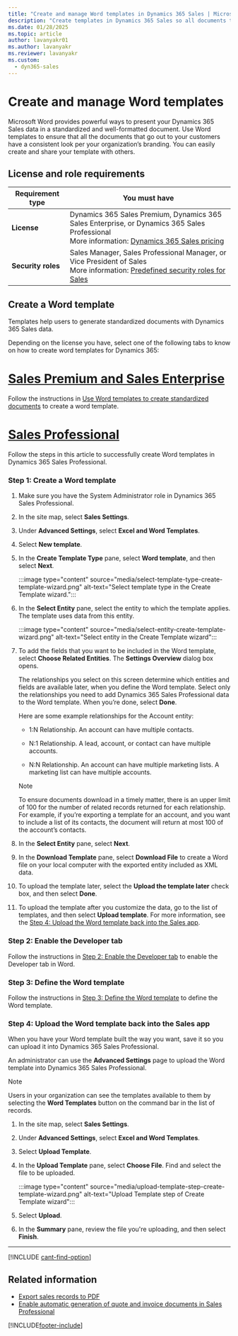 ```yaml
---
title: "Create and manage Word templates in Dynamics 365 Sales | MicrosoftDocs"
description: "Create templates in Dynamics 365 Sales so all documents that go out to your customers have a consistent look per your organization’s branding guidelines."
ms.date: 01/28/2025
ms.topic: article
author: lavanyakr01
ms.author: lavanyakr
ms.reviewer: lavanyakr
ms.custom: 
  - dyn365-sales
---
```


# Create and manage Word templates

Microsoft Word provides powerful ways to present your Dynamics 365 Sales data in a standardized and well-formatted document. Use Word templates to ensure that all the documents that go out to your customers have a consistent look per your organization’s branding. You can easily create and share your template with others.

## License and role requirements
| Requirement type | You must have |  
|-----------------------|---------|
| **License** | Dynamics 365 Sales Premium, Dynamics 365 Sales Enterprise, or Dynamics 365 Sales Professional <br>More information: [Dynamics 365 Sales pricing](https://dynamics.microsoft.com/sales/pricing/) |
| **Security roles** | Sales Manager, Sales Professional Manager, or Vice President of Sales <br>  More information: [Predefined security roles for Sales](security-roles-for-sales.md)|


## Create a Word template

Templates help users to generate standardized documents with Dynamics 365 Sales data.

Depending on the license you have, select one of the following tabs to know on how to create word templates for Dynamics 365:

# [Sales Premium and Sales Enterprise](#tab/SE)

Follow the instructions in [Use Word templates to create standardized documents](/power-platform/admin/using-word-templates-dynamics-365?context=/dynamics365/context/sales-context) to create a word template.

# [Sales Professional](#tab/SP)

Follow the steps in this article to successfully create Word templates in Dynamics 365 Sales Professional.

### Step 1: Create a Word template

1.  Make sure you have the System Administrator role in Dynamics 365 Sales Professional.

2.  In the site map, select **Sales Settings**.

3.  Under **Advanced Settings**, select **Excel and Word Templates**.

4.  Select **New template**.

5.  In the **Create Template Type** pane, select **Word template**, and then select **Next**.

    :::image type="content" source="media/select-template-type-create-template-wizard.png" alt-text="Select template type in the Create Template wizard.":::

6.  In the **Select Entity** pane, select the entity to which the template applies. The template uses data from this entity.

    :::image type="content" source="media/select-entity-create-template-wizard.png" alt-text="Select entity in the Create Template wizard":::

7.  To add the fields that you want to be included in the Word template, select **Choose Related Entities**. The **Settings Overview** dialog box opens.

    The relationships you select on this screen determine which entities and fields are available later, when you define the Word template. Select only the relationships you need to add Dynamics 365 Sales Professional data to the Word template. When you’re done, select **Done**.

    Here are some example relationships for the Account entity:

    -   1:N Relationship. An account can have multiple contacts.

    -   N:1 Relationship. A lead, account, or contact can have multiple accounts.

    -   N:N Relationship. An account can have multiple marketing lists. A marketing list can have multiple accounts.

     > [!NOTE] 
     > To ensure documents download in a timely matter, there is an upper limit of 100 for the number of related records returned for each relationship. For example, if you’re exporting a template for an account, and you want to include a list of its contacts, the document will return at most 100 of the account’s contacts.

8.  In the **Select Entity** pane, select **Next**.

9.  In the **Download Template** pane, select **Download File** to create a Word file on your local computer with the exported entity included as XML data.

10.  To upload the template later, select  the **Upload the template later** check box, and then select **Done**.

11.  To upload the template after you customize the data, go to the list of templates, and then select **Upload template**. For more information, see the [Step 4: Upload the Word template back into the Sales app](#step-4-upload-the-word-template-back-into-the-sales-app).

### Step 2: Enable the Developer tab

Follow the instructions in [Step 2: Enable the Developer tab](/power-platform/admin/using-word-templates-dynamics-365?context=/dynamics365/context/sales-context#step-2-enable-the-developer-tab) to enable the Developer tab in Word.

### Step 3: Define the Word template

Follow the instructions in [Step 3: Define the Word template](/power-platform/admin/using-word-templates-dynamics-365?context=/dynamics365/context/sales-context#step-3-define-the--template) to define the Word template.

### Step 4: Upload the Word template back into the Sales app

When you have your Word template built the way you want, save it so you can upload it into Dynamics 365 Sales Professional.

An administrator can use the **Advanced Settings** page to upload the Word template into Dynamics 365 Sales Professional.

> [!NOTE]
> Users in your organization can see the templates available to them by selecting the **Word Templates** button on the command bar in the list of records.

1. In the site map, select **Sales Settings**.

1. Under **Advanced Settings**, select **Excel and Word Templates**.

1.  Select **Upload Template**.

1.  In the **Upload Template** pane, select **Choose File**. Find and select the file to be uploaded.

    :::image type="content" source="media/upload-template-step-create-template-wizard.png" alt-text="Upload Template step of Create Template wizard":::

1.  Select **Upload**.

1. In the **Summary** pane, review the file you're uploading, and then select **Finish**.

---

[!INCLUDE [cant-find-option](../includes/cant-find-option.md)]

## Related information

- [Export sales records to PDF](create-quote-pdf.md)
- [Enable automatic generation of quote and invoice documents in Sales Professional](enable-automatic-generation-quotes-invoices.md)



[!INCLUDE[footer-include](../includes/footer-banner.md)]

